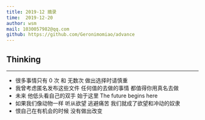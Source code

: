 ```yaml
---
title: 2019-12 摘录
time:  2019-12-20
author: wsm
mail: 1030057982@qq.com
github: https://github.com/Geronimomiao/advance
---
```


## Thinking
****
* 很多事情只有 0 次 和 无数次 做出选择时请慎重
* 我曾考虑匿名发布这些文件 
	  任何值的去做的事情 都值得你用真名去做
* 未来 他低头看自己的双手 始于这里
	  The future begins here
* 如果我们像动物一样 听从欲望 逃避痛苦 我们就成了欲望和冲动的奴隶
* 恨自己在有机会的时候 没有做出改变 
